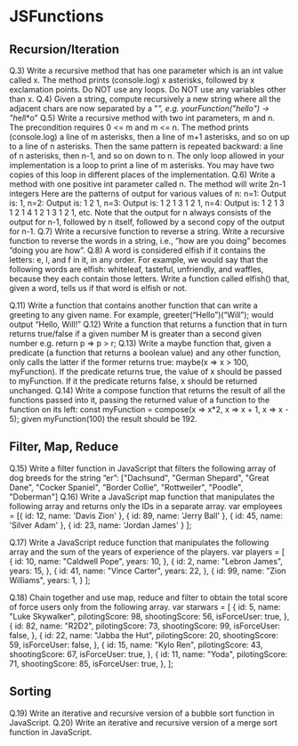 # JSFunctions

## Recursion/Iteration
Q.3) Write a recursive method that has one parameter which is an int value called x. The method prints (console.log) x asterisks, followed by x exclamation points. Do NOT use any loops. Do NOT use any variables other than x.
Q.4) Given a string, compute recursively a new string where all the adjacent chars are now separated by a "*", e.g. yourFunction("hello") → "h*e*l*l*o"
Q.5) Write a recursive method with two int parameters, m and n. The precondition requires 0 <= m and m <= n. The method prints (console.log) a line of m asterisks, then a line of m+1 asterisks, and so on up to a line of n asterisks. Then the same pattern is repeated backward: a line of n asterisks, then n-1, and so on down to n. The only loop allowed in your implementation is a loop to print a line of m asterisks. You may have two copies of this loop in different places of the implementation.
Q.6) Write a method with one positive int parameter called n. The method will write 2n-1 integers Here are the patterns of output for various values of n: n=1: Output is: 1, n=2: Output is: 1 2 1, n=3: Output is: 1 2 1 3 1 2 1, n=4: Output is: 1 2 1 3 1 2 1 4 1 2 1 3 1 2 1, etc. Note that the output for n always consists of the output for n-1, followed by n itself, followed by a second copy of the output for n-1.
Q.7) Write a recursive function to reverse a string. Write a recursive function to reverse the words in a string, i.e., ”how are you doing” becomes ”doing you are how”.
Q.8) A word is considered elfish if it contains the letters: e, l, and f in it, in any order. For example, we would say that the following words are elfish: whiteleaf, tasteful, unfriendly, and waffles, because they each contain those letters. Write a function called elfish() that, given a word, tells us if that word is elfish or not.

Q.11) Write a function that contains another function that can write a greeting to any given name. For example, greeter(“Hello”)(“Will”); would output “Hello, Will!”
Q.12) Write a function that returns a function that in turn returns true/false if a given number M is greater than a second given number e.g. return p => p > r;
Q.13) Write a maybe function that, given a predicate (a function that returns a boolean value) and any other function, only calls the latter if the former returns true: maybe(x => x > 100, myFunction). If the predicate returns true, the value of x should be passed to myFunction. If it the predicate returns false, x should be returned unchanged.
Q.14) Write a compose function that returns the result of all the functions passed into it, passing the returned value of a function to the function on its left: const myFunction = compose(x => x*2, x => x + 1, x => x - 5); given myFunction(100) the result should be 192.
## Filter, Map, Reduce
Q.15) Write a filter function in JavaScript that filters the following array of dog breeds for the string “er”: ["Dachsund", "German Shepard", "Great Dane", "Cocker Spaniel", "Border Collie", "Rottweiler", "Poodle", "Doberman"]
Q.16) Write a JavaScript map function that manipulates the following array and returns only the IDs in a separate array.
var employees = [{ id: 12, name: 'Davis Zion' }, { id: 89, name: 'Jerry Ball' }, { id: 45, name: 'Silver Adam' },
{ id: 23, name: 'Jordan James' } ];

Q.17) Write a JavaScript reduce function that manipulates the following array and the sum of the years of experience of the players.
var players = [
{
id: 10,
name: "Caldwell Pope",
years: 10,
},
{
id: 2,
name: "Lebron James",
years: 15,
},
{
id: 41,
name: "Vince Carter",
years: 22,
},
{
id: 99,
name: "Zion Williams",
years: 1,
}
];

Q.18) Chain together and use map, reduce and filter to obtain the total score of force users only from the following array.
var starwars = [
{
id: 5,
name: "Luke Skywalker",
pilotingScore: 98,
shootingScore: 56,
isForceUser: true,
},
{
id: 82,
name: "R2D2",
pilotingScore: 73,
shootingScore: 99,
isForceUser: false,
},
{
id: 22,
name: "Jabba the Hut",
pilotingScore: 20,
shootingScore: 59,
isForceUser: false,
},
{
id: 15,
name: "Kylo Ren",
pilotingScore: 43,
shootingScore: 67,
isForceUser: true,
},
{
id: 11,
name: "Yoda",
pilotingScore: 71,
shootingScore: 85,
isForceUser: true,
},
];

## Sorting
Q.19) Write an iterative and recursive version of a bubble sort function in JavaScript.
Q.20) Write an iterative and recursive version of a merge sort function in JavaScript.
